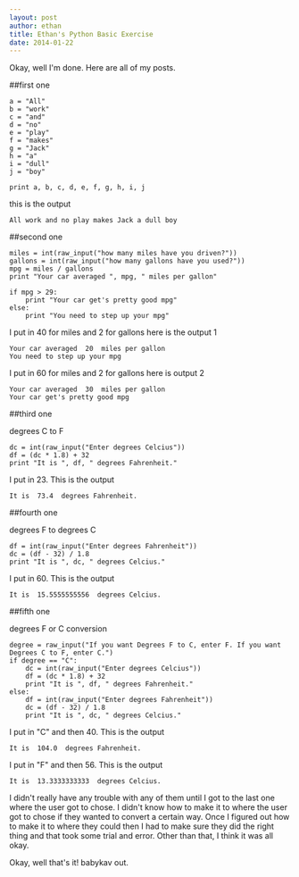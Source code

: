 ```yaml
---
layout: post 
author: ethan
title: Ethan's Python Basic Exercise
date: 2014-01-22
---
```


Okay, well I'm done. Here are all of my posts. 

##first one 

```
a = "All"
b = "work"
c = "and" 
d = "no" 
e = "play"
f = "makes" 
g = "Jack" 
h = "a"
i = "dull"
j = "boy" 

print a, b, c, d, e, f, g, h, i, j
```

this is the output 

```
All work and no play makes Jack a dull boy
```

##second one 

```
miles = int(raw_input("how many miles have you driven?"))
gallons = int(raw_input("how many gallons have you used?"))
mpg = miles / gallons
print "Your car averaged ", mpg, " miles per gallon"

if mpg > 29:
	print "Your car get's pretty good mpg"
else:
	print "You need to step up your mpg" 
```

I put in 40 for miles and 2 for gallons 
here is the output 1

```
Your car averaged  20  miles per gallon
You need to step up your mpg
```

I put in 60 for miles and 2 for gallons 
here is output 2

```
Your car averaged  30  miles per gallon
Your car get's pretty good mpg
```

##third one 

degrees C to F

```
dc = int(raw_input("Enter degrees Celcius"))
df = (dc * 1.8) + 32
print "It is ", df, " degrees Fahrenheit."
```

I put in 23. This is the output

```
It is  73.4  degrees Fahrenheit.
```

##fourth one 

degrees F to degrees C

```
df = int(raw_input("Enter degrees Fahrenheit"))
dc = (df - 32) / 1.8
print "It is ", dc, " degrees Celcius."
```

I put in 60. This is the output

```
It is  15.5555555556  degrees Celcius.
```

##fifth one 

degrees F or C conversion 

```
degree = raw_input("If you want Degrees F to C, enter F. If you want Degrees C to F, enter C.")
if degree == "C":
	dc = int(raw_input("Enter degrees Celcius"))
	df = (dc * 1.8) + 32
	print "It is ", df, " degrees Fahrenheit."
else:
	df = int(raw_input("Enter degrees Fahrenheit"))
	dc = (df - 32) / 1.8
	print "It is ", dc, " degrees Celcius."
```

I put in "C" and then 40. This is the output 

```
It is  104.0  degrees Fahrenheit.
```

I put in "F" and then 56. This is the output

```
It is  13.3333333333  degrees Celcius.
```

I didn't really have any trouble with any of them until I got to the last one where the user got to chose. 
I didn't know how to make it to where the user got to chose if they wanted to convert a certain way. Once
I figured out how to make it to where they could then I had to make sure they did the right thing and that
took some trial and error. Other than that, I think it was all okay. 

Okay, well that's it! 
babykav out. 
